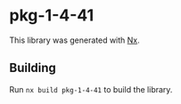 # pkg-1-4-41

This library was generated with [Nx](https://nx.dev).

## Building

Run `nx build pkg-1-4-41` to build the library.

